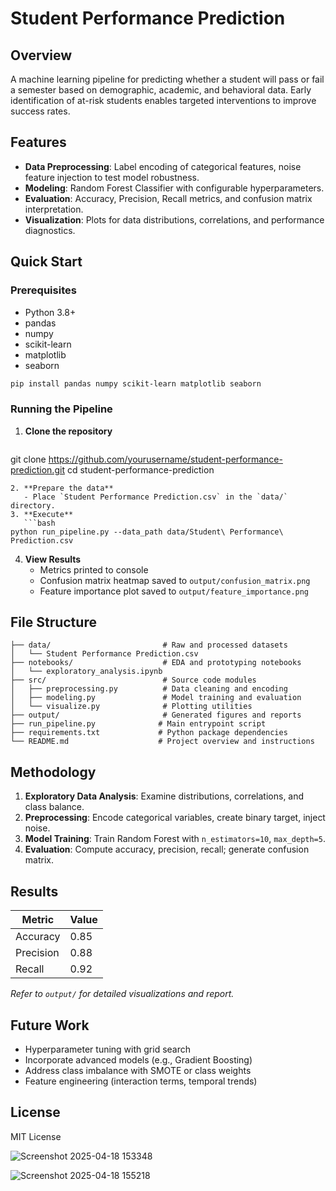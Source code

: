# Student Performance Prediction

## Overview
A machine learning pipeline for predicting whether a student will pass or fail a semester based on demographic, academic, and behavioral data. Early identification of at-risk students enables targeted interventions to improve success rates.

## Features
- **Data Preprocessing**: Label encoding of categorical features, noise feature injection to test model robustness.
- **Modeling**: Random Forest Classifier with configurable hyperparameters.
- **Evaluation**: Accuracy, Precision, Recall metrics, and confusion matrix interpretation.
- **Visualization**: Plots for data distributions, correlations, and performance diagnostics.

## Quick Start
### Prerequisites
- Python 3.8+  
- pandas  
- numpy  
- scikit-learn  
- matplotlib  
- seaborn

```bash
pip install pandas numpy scikit-learn matplotlib seaborn
```

### Running the Pipeline
1. **Clone the repository**
   ```bash
git clone https://github.com/yourusername/student-performance-prediction.git
cd student-performance-prediction
```
2. **Prepare the data**
   - Place `Student Performance Prediction.csv` in the `data/` directory.
3. **Execute**
   ```bash
python run_pipeline.py --data_path data/Student\ Performance\ Prediction.csv
```
4. **View Results**
   - Metrics printed to console  
   - Confusion matrix heatmap saved to `output/confusion_matrix.png`  
   - Feature importance plot saved to `output/feature_importance.png`

## File Structure
```
├── data/                         # Raw and processed datasets
│   └── Student Performance Prediction.csv
├── notebooks/                    # EDA and prototyping notebooks
│   └── exploratory_analysis.ipynb
├── src/                          # Source code modules
│   ├── preprocessing.py          # Data cleaning and encoding
│   ├── modeling.py               # Model training and evaluation
│   └── visualize.py              # Plotting utilities
├── output/                       # Generated figures and reports
├── run_pipeline.py              # Main entrypoint script
├── requirements.txt             # Python package dependencies
└── README.md                    # Project overview and instructions
```

## Methodology
1. **Exploratory Data Analysis**: Examine distributions, correlations, and class balance.  
2. **Preprocessing**: Encode categorical variables, create binary target, inject noise.  
3. **Model Training**: Train Random Forest with `n_estimators=10`, `max_depth=5`.  
4. **Evaluation**: Compute accuracy, precision, recall; generate confusion matrix.

## Results
| Metric    | Value |
|-----------|-------|
| Accuracy  | 0.85  |
| Precision | 0.88  |
| Recall    | 0.92  |

*Refer to `output/` for detailed visualizations and report.*

## Future Work
- Hyperparameter tuning with grid search  
- Incorporate advanced models (e.g., Gradient Boosting)  
- Address class imbalance with SMOTE or class weights  
- Feature engineering (interaction terms, temporal trends)

## License
MIT License


![Screenshot 2025-04-18 153348](https://github.com/user-attachments/assets/20110dde-87a3-4af2-a54b-c05bda0a8f19)

![Screenshot 2025-04-18 155218](https://github.com/user-attachments/assets/b8075fb2-19ea-4194-8bfe-d9a5feed86d4)
